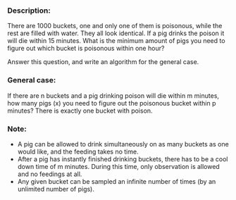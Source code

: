 ### Description:

There are 1000 buckets, one and only one of them is poisonous, while the rest are filled with water. They all look identical. If a pig drinks the poison it will die within 15 minutes. What is the minimum amount of pigs you need to figure out which bucket is poisonous within one hour?

Answer this question, and write an algorithm for the general case.

 

### General case:

If there are n buckets and a pig drinking poison will die within m minutes, how many pigs (x) you need to figure out the poisonous bucket within p minutes? There is exactly one bucket with poison.

 

### Note:

- A pig can be allowed to drink simultaneously on as many buckets as one would like, and the feeding takes no time.
- After a pig has instantly finished drinking buckets, there has to be a cool down time of m minutes. During this time, only observation is allowed and no feedings at all.
- Any given bucket can be sampled an infinite number of times (by an unlimited number of pigs).